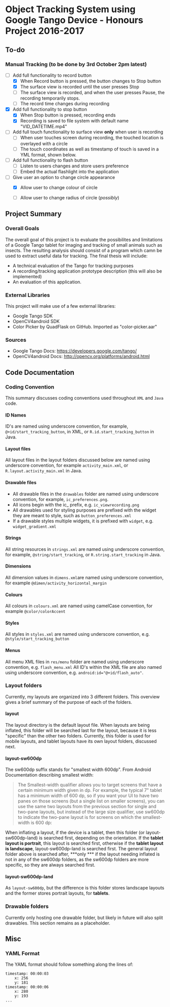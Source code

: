 # Object Tracking System using Google Tango Device - Honours Project 2016-2017


## To-do

### Manual Tracking (to be done by 3rd October 2pm latest)

- [ ] Add full functionality to record button
    - [X] When Record button is pressed, the button changes to Stop button
    - [X] The surface view is recorded until the user presses Stop
    - [ ] The surface view is recorded, and when the user presses Pause, the recording temporarily stops.
    - [ ] The record time changes during recording
- [X] Add full functionality to stop button
    - [X] When Stop button is pressed, recording ends
    - [X] Recording is saved to file system with default name "VID_DATETIME.mp4"
- [ ] Add full touch functionality to surface view **only** when user is recording
    - [ ] When user touches screen during recording, the touched location is overlayed with a circle
    - [ ] The touch coordinates as well as timestamp of touch is saved in a YML format, shown below.
- [ ] Add full functionality to flash button
    - [ ] Listen to users changes and store users preference
    - [ ] Embed the actual flashlight into the application
- [ ] Give user an option to change circle appearance
    - [x] Allow user to change colour of circle
    - [ ] Allow user to change radius of circle (*possibly*)


## Project Summary

### Overall Goals
The overall goal of this project is to evaluate the possibilites and limitations of a Google Tango tablet for imaging and tracking of small animals such as insects. The resulting analysis should consist of a program which camn be used to extract useful data for tracking.
The final thesis will include:
- A technical evaluation of the Tango for tracking purposes
- A recording/tracking application prototype description (this will also be implemented)
- An evaluation of this application.


### External Libraries
This project will make use of a few external libraries:
- Google Tango SDK
- OpenCV4android SDK
- Color Picker by QuadFlask on GitHub. Imported as "color-picker.aar"

### Sources
- Google Tango Docs: <https://developers.google.com/tango/>
- OpenCV4android Docs: <http://opencv.org/platforms/android.html> 

## Code Documentation

### Coding Convention

This summary discusses coding conventions used throughout `XML` and `Java` code.

#### ID Names
ID's are named using underscore convention, for example, `@+id/start_tracking_button`, in XML, or `R.id.start_tracking_button` in Java.

#### Layout files
All layout files in the layout folders discussed below are named using underscore convention, for example `activity_main.xml`, or `R.layout.activity_main.xml` in Java.

#### Drawable files
- All drawable files in the `drawables` folder are named using underscore convention, for example, `ic_preferences.png`. 
- All icons begin with the ic_ prefix, e.g. `ic_viewrecording.png`
- All drawables used for styling purposes are prefixed with the widget they are meant to style, such as `button_preferences.xml`
- If a drawable styles multiple widgets, it is prefixed with `widget`, e.g. `widget_gradient.xml`

#### Strings
All string resources in `strings.xml` are named using underscore convention, for example, `@string/start_tracking`, or `R.string.start_tracking` in Java.

#### Dimensions
All dimension values in `dimens.xml`are named using underscore convention, for example `@dimen/activity_horizontal_margin`

#### Colours
All colours in `colours.xml` are named using camelCase convention, for example `@color/colorAccent`

#### Styles
All styles in `styles.xml` are named using underscore convention, e.g. `@style/start_tracking_button`

#### Menus
All menu XML files in `res/menu` folder are named using underscore convention, e.g. `flash_menu.xml`
All ID's within the XML file are also named using underscore convention, e.g. `android:id="@+id/flash_auto"`.


### Layout folders

Currently, my layouts are organized into 3 different folders. This overview gives a brief summary of the purpose of each of the folders.

#### layout
The layout directory is the default layout file. When layouts are being inflated, this folder will be searched last for the layout, because it is less "specific" than the other two folders. Currently, this folder is used for mobile layouts, and tablet layouts have its own layout folders, discussed next.

#### layout-sw600dp
The sw600dp suffix stands for "smallest width 600dp". From Android Documentation describing smallest width: 
> The Smallest-width qualifier allows you to target screens that have a certain minimum width given in dp. For example, the typical 7" tablet has a minimum width of 600 dp, so if you want your UI to have two panes on those screens (but a single list on smaller screens), you can use the same two layouts from the previous section for single and two-pane layouts, but instead of the large size qualifier, use sw600dp to indicate the two-pane layout is for screens on which the smallest-width is 600 dp:

When inflating a layout, if the device is a tablet, then this folder (or layout-sw600dp-land) is searched first, depending on the orientation. If the **tablet layout is portrait**, this layout is searched first, otherwise if the **tablet layout is landscape**, layout-sw600dp-land is searched first. The general layout folder above is searched after, ***only *** if the layout needing inflated is not in any of the sw600dp folders, as the sw600dp folders are more specific, so they are always searched first.

#### layout-sw600dp-land
As `layout-sw600dp`, but the difference is this folder stores landscape layouts and the former stores portrait layouts, for **tablets**.


### Drawable folders
Currently only hosting one drawable folder, but likely in future will also split drawables. This section remains as a placeholder.


## Misc

### YAML Format
The YAML format should follow something along the lines of:

```
timestamp: 00:00:03
    x: 256
    y: 181
timestamp: 00:00:06
    x: 280 
    y: 193
...
```
    
    










